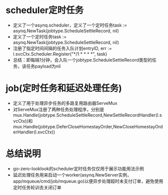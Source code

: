 # scheduler定时任务
- 定义了一个asynq.scheduler，定义了一个定时任务task := asynq.NewTask(jobtype.ScheduleSettleRecord, nil)
- 定义了一个定时任务task := asynq.NewTask(jobtype.ScheduleSettleRecord, nil)
- 注册了指定时间间隔的任务入队计划entryID, err := l.svcCtx.Scheduler.Register("*/1 * * * *", task)
- 总结：即每隔1分钟，会入队一个jobtype.ScheduleSettleRecord类型的任务，该任务payload为nil

# job(定时任务和延迟处理任务)
- 定义了用于处理异步任务的多路复用路由器ServeMux
- 对ServeMux注册了两种任务处理程序，分别是mux.Handle(jobtype.ScheduleSettleRecord,NewSettleRecordHandler(l.svcCtx))和mux.Handle(jobtype.DeferCloseHomestayOrder,NewCloseHomestayOrderHandler(l.svcCtx))


# 总结说明
- go-zero-looklook的scheduler定时任务仅仅用于展示功能用法示例
- 延迟处理任务用来启动一个worker(asynq.NewServer实例，app/mqueue/cmd/job/mqueue.go)以便异步处理超时未支付订单，避免使用定时任务轮训去关闭订单

